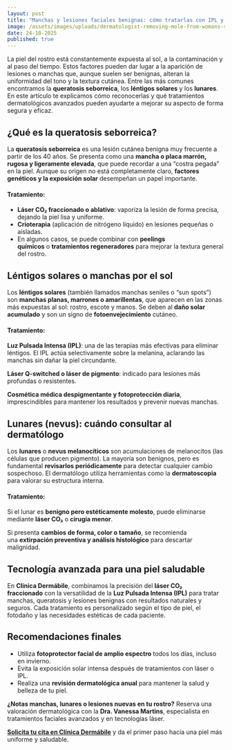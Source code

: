 ```yaml
---
layout: post
title: "Manchas y lesiones faciales benignas: cómo tratarlas con IPL y láser CO2"
image: /assets/images/uploads/dermatologist-removing-mole-from-womans-shoulder.jpg
date: 24-10-2025
published: true
---
```

La piel del rostro está constantemente expuesta al sol, a la contaminación y al paso del tiempo. Estos factores pueden dar lugar a la aparición de lesiones o manchas que, aunque suelen ser benignas, alteran la uniformidad del tono y la textura cutánea. Entre las más comunes encontramos la **queratosis seborreica**, los **léntigos solares** y los **lunares**.
En este artículo te explicamos cómo reconocerlas y qué tratamientos dermatológicos avanzados pueden ayudarte a mejorar su aspecto de forma segura y eficaz.

##  ¿Qué es la queratosis seborreica?

La **queratosis seborreica** es una lesión cutánea benigna muy frecuente a partir de los 40 años. Se presenta como una **mancha o placa marrón, rugosa y ligeramente elevada**, que puede recordar a una “costra pegada” en la piel.
Aunque su origen no está completamente claro, **factores genéticos y la exposición solar** desempeñan un papel importante.

#### Tratamiento:

* **Láser CO₂ fraccionado o ablativo**: vaporiza la lesión de forma precisa, dejando la piel lisa y uniforme.
* **Crioterapia** (aplicación de nitrógeno líquido) en lesiones pequeñas o aisladas.
* En algunos casos, se puede combinar con **peelings químicos** o **tratamientos regeneradores** para mejorar la textura general del rostro.

##  Léntigos solares o manchas por el sol

Los **léntigos solares** (también llamados manchas seniles o “sun spots”) son **manchas planas, marrones o amarillentas**, que aparecen en las zonas más expuestas al sol: rostro, escote y manos.
Se deben al **daño solar acumulado** y son un signo de **fotoenvejecimiento** cutáneo.

#### Tratamiento:

**Luz Pulsada Intensa (IPL)**: una de las terapias más efectivas para eliminar léntigos. El IPL actúa selectivamente sobre la melanina, aclarando las manchas sin dañar la piel circundante.

**Láser Q-switched o láser de pigmento**: indicado para lesiones más profundas o resistentes.

**Cosmética médica despigmentante y fotoprotección diaria**, imprescindibles para mantener los resultados y prevenir nuevas manchas.

##  Lunares (nevus): cuándo consultar al dermatólogo

Los **lunares** o **nevus melanocíticos** son acumulaciones de melanocitos (las células que producen pigmento). La mayoría son benignos, pero es fundamental **revisarlos periódicamente** para detectar cualquier cambio sospechoso.
El dermatólogo utiliza herramientas como la **dermatoscopia** para valorar su estructura interna.

#### Tratamiento:

Si el lunar es **benigno pero estéticamente molesto**, puede eliminarse mediante **láser CO₂** o **cirugía menor**.

Si presenta **cambios de forma, color o tamaño**, se recomienda una **extirpación preventiva y análisis histológico** para descartar malignidad.

## Tecnología avanzada para una piel saludable

En **Clínica Dermábile**, combinamos la precisión del **láser CO₂ fraccionado** con la versatilidad de la **Luz Pulsada Intensa (IPL)** para tratar manchas, queratosis y lesiones benignas con resultados naturales y seguros.
Cada tratamiento es personalizado según el tipo de piel, el fotodaño y las necesidades estéticas de cada paciente.

##  Recomendaciones finales

* Utiliza **fotoprotector facial de amplio espectro** todos los días, incluso en invierno.
* Evita la exposición solar intensa después de tratamientos con láser o IPL.
* Realiza una **revisión dermatológica anual** para mantener la salud y belleza de tu piel.

**¿Notas manchas, lunares o lesiones nuevas en tu rostro?**
Reserva una valoración dermatológica con la **Dra. Vanessa Martins**, especialista en tratamientos faciales avanzados y en tecnologías láser.


**[Solicita tu cita en Clínica Dermábile](https://www.dermabile.es/contacto)** y da el primer paso hacia una piel más uniforme y saludable.
